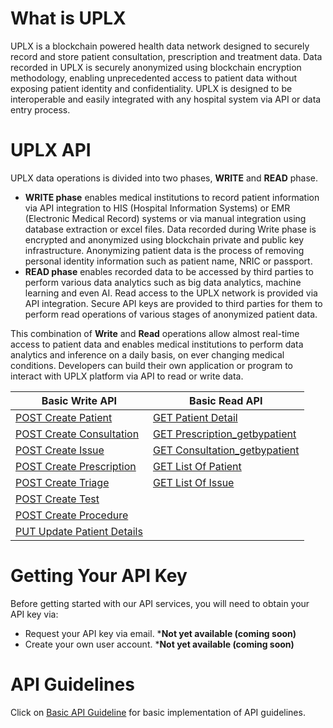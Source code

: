 # What is UPLX
UPLX is a blockchain powered health data network designed to securely record and store patient consultation, prescription and treatment data. Data recorded in UPLX is securely anonymized using blockchain encryption methodology, enabling unprecedented access to patient data without exposing patient identity and confidentiality. UPLX is designed to be interoperable and easily integrated with any hospital system via API or data entry process.

# UPLX API
UPLX data operations is divided into two phases, **WRITE** and **READ** phase. 
* **WRITE phase** enables medical institutions to record patient information via API integration to HIS (Hospital Information Systems) or EMR (Electronic Medical Record) systems or via manual integration using database extraction or excel files. Data recorded during Write phase is encrypted and anonymized using blockchain private and public key infrastructure. Anonymizing patient data is the process of removing personal identity information such as patient name, NRIC or passport. 
* **READ phase** enables recorded data to be accessed by third parties to perform various data analytics such as big data analytics, machine learning and even AI. Read access to the UPLX network is provided via API integration. Secure API keys are provided to third parties for them to perform read operations of various stages of anonymized patient data.

This combination of **Write** and **Read** operations allow almost real-time access to patient data and enables medical institutions to perform data analytics and inference on a daily basis, on ever changing medical conditions. Developers can build their own application or program to interact with UPLX platform via API to read or write data.

| **Basic Write API** | **Basic Read API** |
| ------------- | ------------- |
| [POST Create Patient](https://github.com/LedgerX-Code/demoapi.uplx.io/wiki/POST--Create-Patient)  | [GET Patient Detail](https://github.com/LedgerXCode/demoapi.uplx.io/wiki/GET--Patient-Detail) |
| [POST Create Consultation](https://github.com/LedgerX-Code/demoapi.uplx.io/wiki/POST--Create-Consultation)  | [GET Prescription_getbypatient](https://github.com/LedgerX-Code/demoapi.uplx.io/wiki/GET--Prescription_getbypatient) |
| [POST Create Issue](https://github.com/LedgerX-Code/demoapi.uplx.io/wiki/POST--Create-Issue) | [GET Consultation_getbypatient](https://github.com/LedgerX-Code/demoapi.uplx.io/wiki/GET--Consultation_getbypatient)  |
| [POST Create Prescription](https://github.com/LedgerX-Code/demoapi.uplx.io/wiki/POST--Create-Prescription)  | [GET List Of Patient](https://github.com/LedgerX-Code/demoapi.uplx.io/wiki/GET--List-Of-Patient)  |
| [POST Create Triage](https://github.com/LedgerX-Code/UPLX-API/wiki/POST--Create-Triage)  | [GET List Of Issue](https://github.com/LedgerX-Code/demoapi.uplx.io/wiki/GET--List-Of-Issue)  |
| [POST Create Test](https://github.com/LedgerX-Code/UPLX-API/wiki/POST--Create-Test)  |  |
| [POST Create Procedure](https://github.com/LedgerX-Code/UPLX-API/wiki/POST--Create-Procedure) |   |
| [PUT Update Patient Details](https://github.com/LedgerX-Code/demoapi.uplx.io/wiki/PUT--Update-Patient-Details)  |   |



# Getting Your API Key
Before getting started with our API services, you will need to obtain your API key via:
- Request your API key via email. ***Not yet available (coming soon)** 
- Create your own user account. ***Not yet available (coming soon)**

# API Guidelines
Click on [Basic API Guideline](https://github.com/LedgerX-Code/API-Guidelines) for basic implementation of API guidelines.







